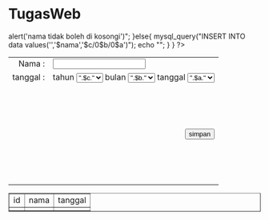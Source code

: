 # TugasWeb
<?php 
mysql_connect("localhost","root","");
mysql_select_db("tugas") or die("gagal konnek");
$nama = $_POST['nama'];
$c = $_POST['c'];
$b = $_POST['b'];
$a = $_POST['a'];
if(isset($_POST['simpan'])){
	if(empty($nama)){
		echo "<script type='text/javascript'>alert('nama tidak boleh di kosongi')</script>";
	}else{
	mysql_query("INSERT INTO data values('','$nama','$c/0$b/0$a')");
	echo "<script type='text/javascript'>alert('berhasil menginputkan')</script>";
	}
}
?>
<html>
	<head>
		<title></title>
		</head>
		<body>
			<form method="post">
				<table border="0" width="350" align="center">
					<tr>
					<td align="right">Nama :</td>
					<td><input type="text" name="nama"></td>
					</tr>
					<tr>
					<td align="right">tanggal :</td>
					<td>
		tahun
		<select name="c">
	<?php 
	for($c = 2017; $c>=1990; $c--){
	echo "<option name='Y'>".$c."</option>";
	}
	?>
		</select>
		bulan
	<select name="b">
	<?php 
	for($b = 1; $b<=12; $b++){
	if($b <=9){
		echo "<option name='d'>"."0".$b."</option>";
	}else{
		echo "<option name='d'>".$b."</option>";
		}
	}
	?>
	</select>
		tanggal
		<select name="a">
	<?php 
		for($a = 1; $a<=31; $a++){
		if($a <=9){
		echo "<option name='d'>"."0".$a."</option>";
		}else{
			echo "<option name='d'>".$a."</option>";
		}
	} 
	?>
		</select>
		</td>
		</tr>

<tr>
<td></td>
<td align="right" height="200"><input type="submit" name="simpan" value="simpan"></td>
</tr>
</table>
</form>

<table width="300" align="center" border="1">
<tr>
<td align="center">id</td>
<td align="center">nama</td>
<td align="center">tanggal</td>
</tr>

<?php
$query = mysql_query("SELECT * FROM data");
while($tampil = mysql_fetch_array($query)){
	
?>

<tr>
<td align="center"><?php echo $tampil[0]; ?></td>
<td align="center"><?php echo $tampil[1]; ?></td>
<td align="center"><?php echo $tampil[2]; ?></td>
</tr>

<?php } ?>
 

</table>

</body>
</html>
